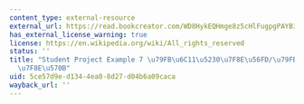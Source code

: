 ```yaml
---
content_type: external-resource
external_url: https://read.bookcreator.com/WD8HykEQHmge8z5cHlFugpgPAYB3/kn5WT9DhS4OGlj02mSkjtw/chrBo4cfSaak5ytm_rnn1g
has_external_license_warning: true
license: https://en.wikipedia.org/wiki/All_rights_reserved
status: ''
title: "Student Project Example 7 \u79FB\u6C11\u5230\u7F8E\u56FD/\u79FB\u6C11\u5230\
  \u7F8E\u570B"
uid: 5ce57d9e-d134-4ea0-8d27-d04b6a09caca
wayback_url: ''
---
```

